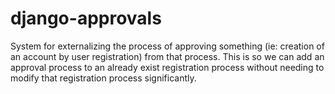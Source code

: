 django-approvals
================

System for externalizing the process of approving something (ie: creation of an account by user registration) from that process. This is so we can add an approval process to an already exist registration process without needing to modify that registration process significantly.